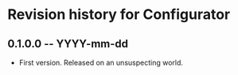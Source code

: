 # Revision history for Configurator

## 0.1.0.0 -- YYYY-mm-dd

* First version. Released on an unsuspecting world.
